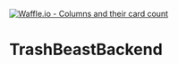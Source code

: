 [![Waffle.io - Columns and their card count](https://badge.waffle.io/SeemsLegitGr/TrashBeastBackend.svg?columns=all)](https://waffle.io/SeemsLegitGr/TrashBeastBackend)
# TrashBeastBackend
